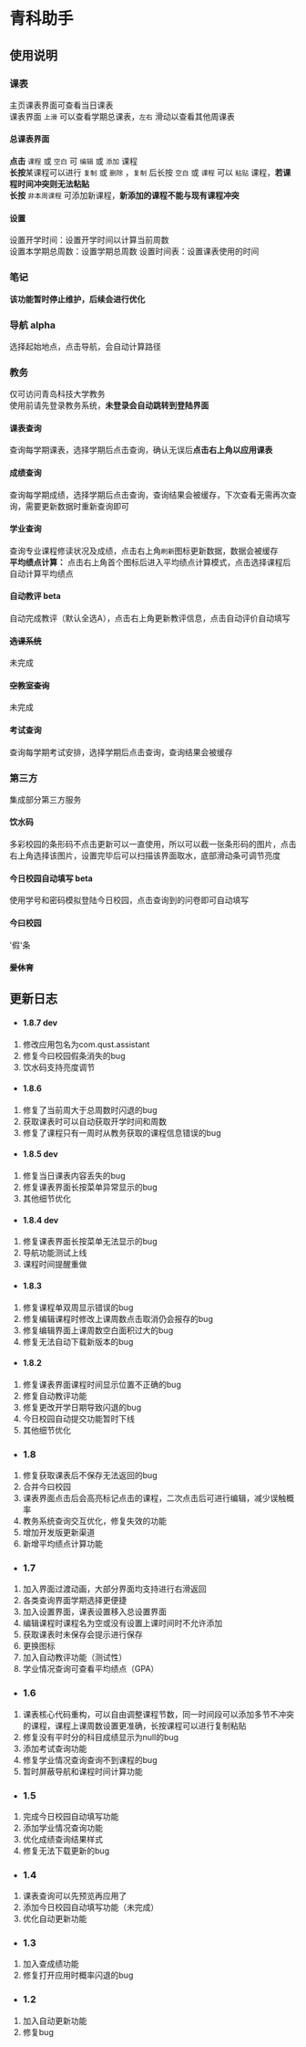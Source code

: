 # 青科助手  

## 使用说明  

### 课表  

主页课表界面可查看当日课表  
课表界面 `上滑` 可以查看学期总课表，`左右` 滑动以查看其他周课表  

#### 总课表界面  
**点击** `课程` 或 `空白` 可 `编辑` 或 `添加` 课程  
**长按**某课程可以进行 `复制` 或 `删除` ，`复制` 后长按 `空白` 或 `课程` 可以 `粘贴` 课程，**若课程时间冲突则无法粘贴**  
**长按** `非本周课程` 可添加新课程，**新添加的课程不能与现有课程冲突**  

#### 设置  
设置开学时间：设置开学时间以计算当前周数  
设置本学期总周数：设置学期总周数
设置时间表：设置课表使用的时间

### ~~笔记~~  
**该功能暂时停止维护，后续会进行优化**

### 导航 alpha
选择起始地点，点击导航，会自动计算路径

### 教务  
仅可访问青岛科技大学教务  
使用前请先登录教务系统，**未登录会自动跳转到登陆界面**  

#### 课表查询  
查询每学期课表，选择学期后点击查询，确认无误后**点击右上角以应用课表**  

#### 成绩查询  
查询每学期成绩，选择学期后点击查询，查询结果会被缓存，下次查看无需再次查询，需要更新数据时重新查询即可  

#### 学业查询  
查询专业课程修读状况及成绩，点击右上角`刷新`图标更新数据，数据会被缓存  
**平均绩点计算：** 点击右上角首个图标后进入平均绩点计算模式，点击选择课程后自动计算平均绩点   

#### 自动教评 beta
自动完成教评（默认全选A），点击右上角更新教评信息，点击自动评价自动填写

#### ~~选课系统~~  
未完成  

#### ~~空教室查询~~  
未完成  

#### 考试查询  
查询每学期考试安排，选择学期后点击查询，查询结果会被缓存  

### 第三方  
集成部分第三方服务  

#### 饮水码  
多彩校园的条形码不点击更新可以一直使用，所以可以截一张条形码的图片，点击右上角选择该图片，设置完毕后可以扫描该界面取水，底部滑动条可调节亮度

#### 今日校园自动填写 beta
使用学号和密码模拟登陆今日校园，点击查询到的问卷即可自动填写  

#### 今曰校园  
'假'条

#### ~~爱休育~~


## 更新日志

* #### 1.8.7 dev
1. 修改应用包名为com.qust.assistant
2. 修复今曰校园假条消失的bug
3. 饮水码支持亮度调节

* #### 1.8.6  
1. 修复了当前周大于总周数时闪退的bug
2. 获取课表时可以自动获取开学时间和周数
3. 修复了课程只有一周时从教务获取的课程信息错误的bug

* #### 1.8.5 dev
1. 修复当日课表内容丢失的bug
2. 修复课表界面长按菜单异常显示的bug
3. 其他细节优化

* #### 1.8.4 dev
1. 修复课表界面长按菜单无法显示的bug
2. 导航功能测试上线
3. 课程时间提醒重做

* #### 1.8.3
1. 修复课程单双周显示错误的bug
2. 修复编辑课程时修改上课周数点击取消仍会报存的bug
3. 修复编辑界面上课周数空白面积过大的bug
4. 修复无法自动下载新版本的bug

* #### 1.8.2
1. 修复课表界面课程时间显示位置不正确的bug
2. 修复自动教评功能
3. 修复更改开学日期导致闪退的bug
4. 今日校园自动提交功能暂时下线
5. 其他细节优化

* ### 1.8
1. 修复获取课表后不保存无法返回的bug
2. 合并今曰校园
3. 课表界面点击后会高亮标记点击的课程，二次点击后可进行编辑，减少误触概率
4. 教务系统查询交互优化，修复失效的功能
5. 增加开发版更新渠道
6. 新增平均绩点计算功能

* ### 1.7  
1. 加入界面过渡动画，大部分界面均支持进行右滑返回  
2. 各类查询界面学期选择更便捷  
3. 加入设置界面，课表设置移入总设置界面  
4. 编辑课程时课程名为空或没有设置上课时间时不允许添加  
5. 获取课表时未保存会提示进行保存  
6. 更换图标  
7. 加入自动教评功能（测试性）  
8. 学业情况查询可查看平均绩点（GPA）  

* ### 1.6  
1. 课表核心代码重构，可以自由调整课程节数，同一时间段可以添加多节不冲突的课程，课程上课周数设置更准确，长按课程可以进行复制粘贴  
2. 修复没有平时分的科目成绩显示为null的bug  
3. 添加考试查询功能  
4. 修复学业情况查询查询不到课程的bug  
5. 暂时屏蔽导航和课程时间计算功能

* ### 1.5  
1. 完成今日校园自动填写功能  
2. 添加学业情况查询功能  
3. 优化成绩查询结果样式  
4. 修复无法下载更新的bug  

* ### 1.4  
1. 课表查询可以先预览再应用了  
2. 添加今日校园自动填写功能（未完成）  
3. 优化自动更新功能  

* ### 1.3  
1. 加入查成绩功能  
2. 修复打开应用时概率闪退的bug  

* ### 1.2  
1. 加入自动更新功能  
2. 修复bug  
